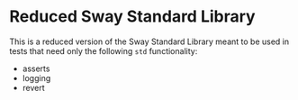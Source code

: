 # Reduced Sway Standard Library

This is a reduced version of the Sway Standard Library meant to be used in tests that need only the following `std` functionality:
- asserts
- logging
- revert

